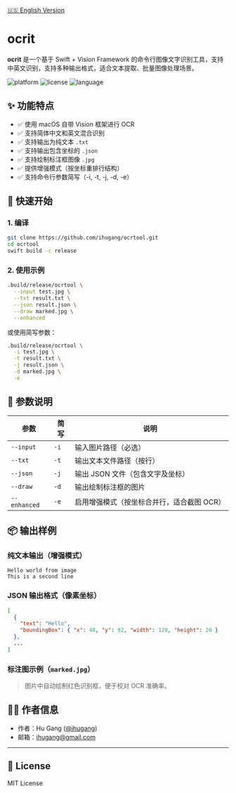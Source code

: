 [🇺🇸 English Version](readme.md)

# ocrit

**ocrit** 是一个基于 Swift + Vision Framework 的命令行图像文字识别工具，支持中英文识别，支持多种输出格式，适合文本提取、批量图像处理场景。

![platform](https://img.shields.io/badge/platform-macOS-blue)
![license](https://img.shields.io/badge/license-MIT-green)
![language](https://img.shields.io/badge/language-Swift-orange)

## ✨ 功能特点

- ✅ 使用 macOS 自带 Vision 框架进行 OCR
- ✅ 支持简体中文和英文混合识别
- ✅ 支持输出为纯文本 `.txt`
- ✅ 支持输出包含坐标的 `.json`
- ✅ 支持绘制标注框图像 `.jpg`
- ✅ 提供增强模式（按坐标重排行结构）
- ✅ 支持命令行参数简写（-i, -t, -j, -d, -e）

## 🚀 快速开始

### 1. 编译

```bash
git clone https://github.com/ihugang/ocrtool.git
cd ocrtool
swift build -c release
```

### 2. 使用示例

```bash
.build/release/ocrtool \
  --input test.jpg \
  --txt result.txt \
  --json result.json \
  --draw marked.jpg \
  --enhanced
```

或使用简写参数：

```bash
.build/release/ocrtool \
  -i test.jpg \
  -t result.txt \
  -j result.json \
  -d marked.jpg \
  -e
```

## 🧩 参数说明

| 参数        | 简写 | 说明 |
|-------------|------|------|
| `--input`   | `-i` | 输入图片路径（必选） |
| `--txt`     | `-t` | 输出文本文件路径（按行） |
| `--json`    | `-j` | 输出 JSON 文件（包含文字及坐标） |
| `--draw`    | `-d` | 输出绘制标注框的图片 |
| `--enhanced`| `-e` | 启用增强模式（按坐标合并行，适合截图 OCR） |

## 📦 输出样例

### 纯文本输出（增强模式）

```
Hello world from image
This is a second line
```

### JSON 输出格式（像素坐标）

```json
[
  {
    "text": "Hello",
    "boundingBox": { "x": 48, "y": 92, "width": 120, "height": 20 }
  },
  ...
]
```

### 标注图示例（`marked.jpg`）

> 图片中自动绘制红色识别框，便于校对 OCR 准确率。

## 👨‍💻 作者信息

- 作者：Hu Gang ([@ihugang](https://github.com/ihugang))
- 邮箱：ihugang@gmail.com

---

## 📝 License

MIT License
